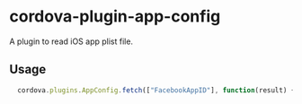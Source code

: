 # cordova-plugin-app-config

A plugin to read iOS app plist file.

## Usage

```js
  cordova.plugins.AppConfig.fetch(["FacebookAppID"], function(result) { console.log(result) })
```
